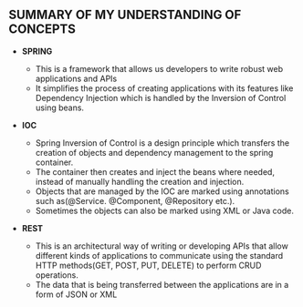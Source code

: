 ## **SUMMARY OF MY UNDERSTANDING OF CONCEPTS**


- **SPRING**
  - This is a framework that allows us developers to write robust web applications and APIs
  - It simplifies the process of creating applications with its features like Dependency Injection which is handled by the Inversion of Control using beans.

- **IOC**
  - Spring Inversion of Control is a design principle which transfers the creation of objects and dependency management to the spring container. 
  - The container then creates and inject the beans where needed, instead of manually handling the creation and injection.
  - Objects that are managed by the IOC are marked using annotations such as(@Service. @Component, @Repository etc.).
  - Sometimes the objects can also be marked using XML or Java code.

- **REST**
  - This is an architectural way of writing or developing APIs that allow different kinds of applications to communicate using the standard HTTP methods(GET, POST, PUT, DELETE) to perform CRUD operations.
  - The data that is being transferred between the applications are in a form of JSON or XML